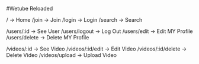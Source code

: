 #Wetube Reloaded

/ -> Home
/join -> Join
/login -> Login
/search -> Search

/users/:id -> See User
/users/logout -> Log Out
/users/edit -> Edit MY Profile
/users/delete -> Delete MY Profile


/videos/:id -> See Video
/videos/:id/edit -> Edit Video
/videos/:id/delete -> Delete Video
/videos/upload -> Upload Video

